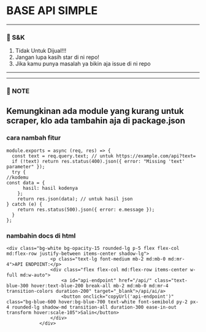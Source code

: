 # BASE API SIMPLE
---------
### 📃 S&K
1. Tidak Untuk Dijual!!!
2. Jangan lupa kasih star di ni repo!
3. Jika kamu punya masalah ya bikin aja issue di ni repo

---------

---------
### 📃 NOTE
Kemungkinan ada module yang kurang untuk scraper, klo ada tambahin aja di package.json
---------

### cara nambah fitur
```
module.exports = async (req, res) => {
  const text = req.query.text; // untuk https://example.com/api?text=
  if (!text) return res.status(400).json({ error: "Missing 'text' parameter" });
  try {
//kodemu
const data = {
      hasil: hasil kodenya
    };
    return res.json(data); // untuk hasil json
} catch (e) {
    return res.status(500).json({ error: e.message });
  }
};
```
### nambahin docs di html
```
<div class="bg-white bg-opacity-15 rounded-lg p-5 flex flex-col md:flex-row justify-between items-center shadow-lg">
                <p class="text-lg font-medium mb-2 md:mb-0 md:mr-4">API ENDPOINT:</p>
                <div class="flex flex-col md:flex-row items-center w-full md:w-auto">
                    <a id="api-endpoint" href="/api/" class="text-blue-300 hover:text-blue-200 break-all mb-2 md:mb-0 md:mr-4 transition-colors duration-200" target="_blank">/api/ai/a>
                    <button onclick="copyUrl('api-endpoint')" class="bg-blue-600 hover:bg-blue-700 text-white font-semibold py-2 px-4 rounded-lg shadow-md transition-all duration-300 ease-in-out transform hover:scale-105">Salin</button>
                </div>
            </div>
```

